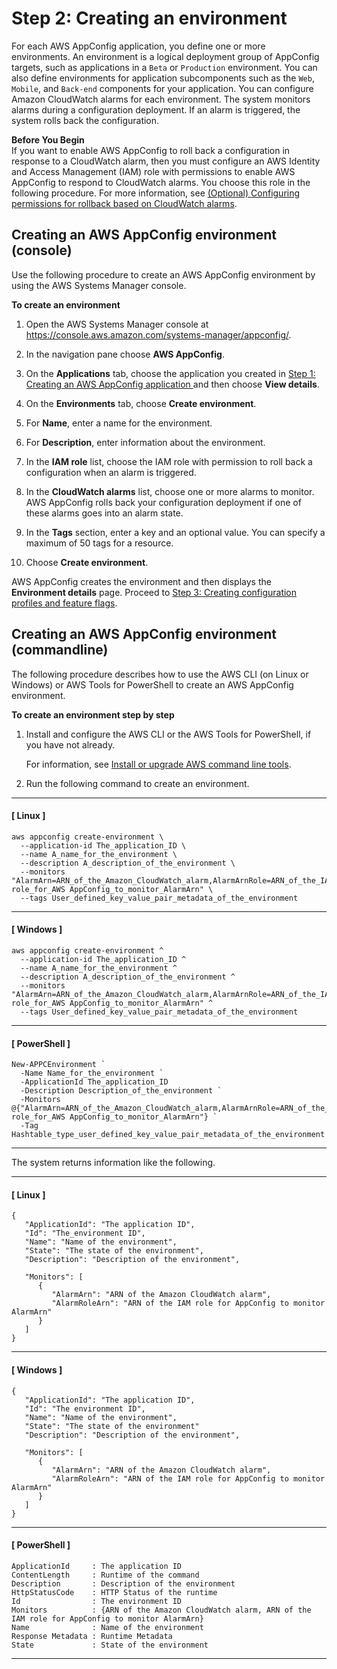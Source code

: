 # Step 2: Creating an environment<a name="appconfig-creating-environment"></a>

For each AWS AppConfig application, you define one or more environments\. An environment is a logical deployment group of AppConfig targets, such as applications in a `Beta` or `Production` environment\. You can also define environments for application subcomponents such as the `Web`, `Mobile`, and `Back-end` components for your application\. You can configure Amazon CloudWatch alarms for each environment\. The system monitors alarms during a configuration deployment\. If an alarm is triggered, the system rolls back the configuration\. 

**Before You Begin**  
If you want to enable AWS AppConfig to roll back a configuration in response to a CloudWatch alarm, then you must configure an AWS Identity and Access Management \(IAM\) role with permissions to enable AWS AppConfig to respond to CloudWatch alarms\. You choose this role in the following procedure\. For more information, see [\(Optional\) Configuring permissions for rollback based on CloudWatch alarms](getting-started-with-appconfig-cloudwatch-alarms-permissions.md)\.

## Creating an AWS AppConfig environment \(console\)<a name="appconfig-creating-environment-console"></a>

Use the following procedure to create an AWS AppConfig environment by using the AWS Systems Manager console\.

**To create an environment**

1. Open the AWS Systems Manager console at [https://console\.aws\.amazon\.com/systems\-manager/appconfig/](https://console.aws.amazon.com/systems-manager/appconfig/)\.

1. In the navigation pane choose **AWS AppConfig**\.

1. On the **Applications** tab, choose the application you created in [Step 1: Creating an AWS AppConfig application ](appconfig-creating-application.md) and then choose **View details**\.

1. On the **Environments** tab, choose **Create environment**\.

1. For **Name**, enter a name for the environment\.

1. For **Description**, enter information about the environment\.

1. In the **IAM role** list, choose the IAM role with permission to roll back a configuration when an alarm is triggered\.

1. In the **CloudWatch alarms** list, choose one or more alarms to monitor\. AWS AppConfig rolls back your configuration deployment if one of these alarms goes into an alarm state\.

1. In the **Tags** section, enter a key and an optional value\. You can specify a maximum of 50 tags for a resource\. 

1. Choose **Create environment**\.

AWS AppConfig creates the environment and then displays the **Environment details** page\. Proceed to [Step 3: Creating configuration profiles and feature flags](appconfig-creating-configuration-and-profile.md)\.

## Creating an AWS AppConfig environment \(commandline\)<a name="appconfig-creating-environment-commandline"></a>

The following procedure describes how to use the AWS CLI \(on Linux or Windows\) or AWS Tools for PowerShell to create an AWS AppConfig environment\.

**To create an environment step by step**

1. Install and configure the AWS CLI or the AWS Tools for PowerShell, if you have not already\.

   For information, see [Install or upgrade AWS command line tools](getting-started-cli.md)\.

1. Run the following command to create an environment\. 

------
#### [ Linux ]

   ```
   aws appconfig create-environment \
     --application-id The_application_ID \
     --name A_name_for_the_environment \
     --description A_description_of_the_environment \
     --monitors "AlarmArn=ARN_of_the_Amazon_CloudWatch_alarm,AlarmArnRole=ARN_of_the_IAM role_for_AWS AppConfig_to_monitor_AlarmArn" \
     --tags User_defined_key_value_pair_metadata_of_the_environment
   ```

------
#### [ Windows ]

   ```
   aws appconfig create-environment ^
     --application-id The_application_ID ^
     --name A_name_for_the_environment ^
     --description A_description_of_the_environment ^
     --monitors "AlarmArn=ARN_of_the_Amazon_CloudWatch_alarm,AlarmArnRole=ARN_of_the_IAM role_for_AWS AppConfig_to_monitor_AlarmArn" ^
     --tags User_defined_key_value_pair_metadata_of_the_environment
   ```

------
#### [ PowerShell ]

   ```
   New-APPCEnvironment `
     -Name Name_for_the_environment `
     -ApplicationId The_application_ID
     -Description Description_of_the_environment `
     -Monitors @{"AlarmArn=ARN_of_the_Amazon_CloudWatch_alarm,AlarmArnRole=ARN_of_the_IAM role_for_AWS AppConfig_to_monitor_AlarmArn"} `
     -Tag Hashtable_type_user_defined_key_value_pair_metadata_of_the_environment
   ```

------

   The system returns information like the following\.

------
#### [ Linux ]

   ```
   {
      "ApplicationId": "The application ID",
      "Id": "The_environment ID",
      "Name": "Name of the environment",
      "State": "The state of the environment",
      "Description": "Description of the environment",
      
      "Monitors": [ 
         { 
            "AlarmArn": "ARN of the Amazon CloudWatch alarm",
            "AlarmRoleArn": "ARN of the IAM role for AppConfig to monitor AlarmArn"
         }
      ]  
   }
   ```

------
#### [ Windows ]

   ```
   {
      "ApplicationId": "The application ID",
      "Id": "The environment ID",
      "Name": "Name of the environment",
      "State": "The state of the environment"
      "Description": "Description of the environment",
      
      "Monitors": [ 
         { 
            "AlarmArn": "ARN of the Amazon CloudWatch alarm",
            "AlarmRoleArn": "ARN of the IAM role for AppConfig to monitor AlarmArn"
         }
      ] 
   }
   ```

------
#### [ PowerShell ]

   ```
   ApplicationId     : The application ID
   ContentLength     : Runtime of the command
   Description       : Description of the environment
   HttpStatusCode    : HTTP Status of the runtime
   Id                : The environment ID
   Monitors          : {ARN of the Amazon CloudWatch alarm, ARN of the IAM role for AppConfig to monitor AlarmArn}
   Name              : Name of the environment
   Response Metadata : Runtime Metadata
   State             : State of the environment
   ```

------